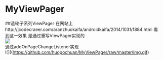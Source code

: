 # MyViewPager
##造轮子系列ViewPager
在网站上http://jcodecraeer.com/a/anzhuokaifa/androidkaifa/2014/1031/1884.html
看到这一效果 是通过重写ViewPager实现的 <br/>
![](http://jcodecraeer.com/uploads/141031/1-141031155939511.gif)
<br/>
通过addOnPageChangeListener实现<br>
![]((https://github.com/huopochuan/MyViewPager/raw/master/img.gif)

